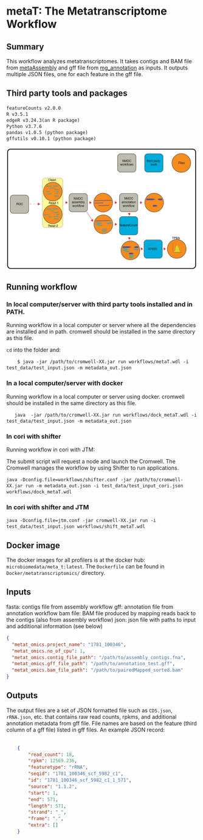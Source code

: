# metaT: The Metatranscriptome Workflow
## Summary
This workflow analyzes metatranscriptomes. It takes contigs and BAM file from [metaAssembly](https://github.com/microbiomedata/metaAssembly) and gff file from [mg_annotation](https://github.com/microbiomedata/mg_annotation) as inputs. It outputs multiple JSON files, one for each feature in the gff file.


## Third party tools and packages
```
featureCounts v2.0.0
R v3.5.1
edgeR v3.24.3(an R package)
Python v3.7.6
pandas v1.0.5 (python package)
gffutils v0.10.1 (python package)
```

![metatranscriptomics workflow](workflow_metatranscriptomics.png)
## Running workflow

<!-- ````
salloc -N 1 -C haswell -q interactive -t 04:00:00

/global/cfs/cdirs/m3408/ficus/pipeline_products

``` -->
### In local computer/server with third party tools installed and in PATH.
Running workflow in a local computer or server where all the dependencies are installed and in path. cromwell should be installed in the same directory as this file. 

`cd` into the folder and:

```
	$ java -jar /path/to/cromwell-XX.jar run workflows/metaT.wdl -i test_data/test_input.json -m metadata_out.json

```

### In a local computer/server with docker
Running workflow in a local computer or server using docker. cromwell should be installed in the same directory as this file.

```
   java  -jar /path/to/cromwell-XX.jar run workflows/dock_metaT.wdl -i  test_data/test_input.json -m metadata_out.json 
```

###  In cori with shifter 

Running workflow in cori with JTM:

The submit script will request a node and launch the Cromwell.  The Cromwell manages the workflow by using Shifter to run applications.

```
java -Dconfig.file=workflows/shifter.conf -jar /path/to/cromwell-XX.jar run -m metadata_out.json -i test_data/test_input_cori.json workflows/dock_metaT.wdl

```
### In cori with shifter and JTM

```
java -Dconfig.file=jtm.conf -jar cromwell-XX.jar run -i test_data/test_input.json workflows/shift_metaT.wdl
```

## Docker image

The docker images for all profilers is at the docker hub: `microbiomedata/meta_t:latest`. The `Dockerfile` can be found in `Docker/metatranscriptomics/` directory.


## Inputs
fasta: contigs file from assembly workflow
gff: annotation file from annotation workflow
bam file: BAM file produced by mapping reads back to the contigs (also from assembly workflow)
json: json file with paths to input and additional information (see below)

```json
{
  "metat_omics.project_name": "1781_100346",
  "metat_omics.no_of_cpu": 1,
  "metat_omics.contig_file_path": "/path/to/assembly_contigs.fna",
  "metat_omics.gff_file_path": "/path/to/annotation_test.gff",
  "metat_omics.bam_file_path": "/path/to/pairedMapped_sorted.bam"
}

```
## Outputs
The output files are a set of JSON formatted file such as `CDS.json`, `rRNA.json`, etc. that contains raw read counts, rpkms, and additional annotation metadata from gff file. File names are based on the feature (third column of a gff file) listed in gff files. An example JSON record:

```json

    {
        "read_count": 18,
        "rpkm": 12569.236,
        "featuretype": "rRNA",
        "seqid": "1781_100346_scf_5982_c1",
        "id": "1781_100346_scf_5982_c1_1_571",
        "source": "1.1.2",
        "start": 1,
        "end": 571,
        "length": 571,
        "strand": "_",
        "frame": ".",
        "extra": []
    }

```

<!-- #TODO add documentation, get stuff from BIN -->